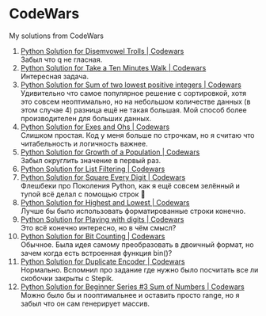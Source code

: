 # CodeWars
My solutions from CodeWars

1. [Python Solution for Disemvowel Trolls | Codewars](https://www.codewars.com/kata/reviews/54587841888e98707300020b/groups/6778751447190b78a11116dd)<br>Забыл что q не гласная.
2. [Python Solution for Take a Ten Minutes Walk | Codewars](https://www.codewars.com/kata/reviews/550ae9e6ea63943752000274/groups/6778784ebc3cc7a935b91b10)<br>Интересная задача.
3. [Python Solution for Sum of two lowest positive integers | Codewars](https://www.codewars.com/kata/reviews/57a075cf8ac8e75966000109/groups/58a1752abe43565bbc0002ab)<br>Удивительно что самое популярное решение с сортировкой, хотя это совсем неоптимально, но на небольшом количестве данных (в этом случае 4) разница ещё не такая большая. Мой способ более производителен для больших данных.
4. [Python Solution for Exes and Ohs | Codewars](https://www.codewars.com/kata/reviews/5595c5b5998756bf60000099/groups/55ce6db0862b24a59c000070)<br>Слишком простая. Код у меня больше по строчкам, но я считаю что читабельность и логичность важнее.
5. [Python Solution for Growth of a Population | Codewars](https://www.codewars.com/kata/reviews/563b677259afc2b5120000cd/groups/677951e89096b97e0bb8e584)<br>Забыл округлить значение в первый раз.
6. [Python Solution for List Filtering | Codewars](https://www.codewars.com/kata/reviews/53dbd54c3721866025000604/groups/59fe0015a038335911000530)
7. [Python Solution for Square Every Digit | Codewars](https://www.codewars.com/kata/reviews/546e2568b03326a88e000022/groups/549b20e11a6114ce25000d34)<br>Флешбеки про Поколения Python, как я ещё совсем зелённый и тупой всё делал с помощью строк 🥴
8. [Python Solution for Highest and Lowest | Codewars](https://www.codewars.com/kata/reviews/5557d51de2da64b93200001b/groups/55f87ddfb9fb7f325000006d)<br>Лучше бы было использовать форматированные строки конечно.
9. [Python Solution for Playing with digits | Codewars](https://www.codewars.com/kata/reviews/555212a93254791a20000021/groups/61deacd9730a64000122d0f4)<br>Это всё конечно интересно, но в чём смысл?
10. [Python Solution for Bit Counting | Codewars](https://www.codewars.com/kata/reviews/54909b9defb59728f600016f/groups/5f3bb01d92a0ec0001025e2b)<br>Обычное. Была идея самому преобразовать в двоичный формат, но зачем когда есть встроенная функция bin()?
11. [Python Solution for Duplicate Encoder | Codewars](https://www.codewars.com/kata/reviews/55249a95de8b4b5ae2000464/groups/55260ca41d58a2a47e00039c)<br>Нормально. Вспомнил про задание где нужно было посчитать все ли скобочки закрыты с Stepik.
12. [Python Solution for Beginner Series #3 Sum of Numbers | Codewars](https://www.codewars.com/kata/reviews/55f3c250cfbfbde33d000048/groups/560f95e60b8c824835000065)<br>Можно было бы и пооптимальнее и оставить просто range, но я забыл что он сам генерирует массив.
